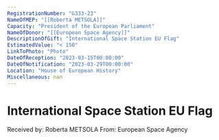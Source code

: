 ```yaml
---
RegistrationNumber: "G333-23"
NameOfMEP: "[[Roberta METSOLA]]"
Capacity: "President of the European Parliament"
NameOfDonor: "[[European Space Agency]]"
DescriptionOfGift: "International Space Station EU Flag"
EstimatedValue: "< 150"
LinkToPhoto: "Photo"
DateOfReception: "2023-03-15T00:00:00"
DateOfNotification: "2023-03-29T00:00:00"
Location: "House of European History"
Miscellaneous: nan
---
```


# International Space Station EU Flag

Received by: Roberta METSOLA
From: European Space Agency
